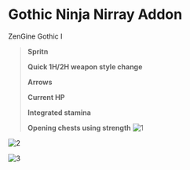 # Gothic Ninja Nirray Addon
ZenGine Gothic I

>**Spritn**
>
>**Quick 1H/2H weapon style change**
>
>**Arrows**
>
>**Current HP**
>
>**Integrated stamina**
>
>**Opening chests using strength**
![1](http://nirray.bplaced.net/Download/Github/g1/1.png)

![2](http://nirray.bplaced.net/Download/Github/g1/2.png)

![3](http://nirray.bplaced.net/Download/Github/g1/3.png)
